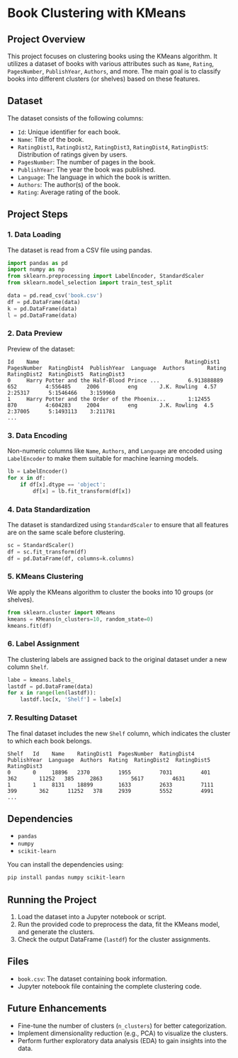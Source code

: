 
# Book Clustering with KMeans

## Project Overview

This project focuses on clustering books using the KMeans algorithm. It utilizes a dataset of books with various attributes such as `Name`, `Rating`, `PagesNumber`, `PublishYear`, `Authors`, and more. The main goal is to classify books into different clusters (or shelves) based on these features.

## Dataset

The dataset consists of the following columns:
- `Id`: Unique identifier for each book.
- `Name`: Title of the book.
- `RatingDist1`, `RatingDist2`, `RatingDist3`, `RatingDist4`, `RatingDist5`: Distribution of ratings given by users.
- `PagesNumber`: The number of pages in the book.
- `PublishYear`: The year the book was published.
- `Language`: The language in which the book is written.
- `Authors`: The author(s) of the book.
- `Rating`: Average rating of the book.

## Project Steps

### 1. Data Loading

The dataset is read from a CSV file using pandas.

```python
import pandas as pd
import numpy as np
from sklearn.preprocessing import LabelEncoder, StandardScaler
from sklearn.model_selection import train_test_split

data = pd.read_csv('book.csv')
df = pd.DataFrame(data)
k = pd.DataFrame(data)
l = pd.DataFrame(data)
```

### 2. Data Preview

Preview of the dataset:
```
Id    Name                                              RatingDist1  PagesNumber  RatingDist4  PublishYear  Language  Authors       Rating  RatingDist2  RatingDist5  RatingDist3
0     Harry Potter and the Half-Blood Prince ...         6.913888889  652         4:556485     2006         eng       J.K. Rowling  4.57    2:25317      5:1546466    3:159960
1     Harry Potter and the Order of the Phoenix...       1:12455      870         4:604283     2004         eng       J.K. Rowling  4.5     2:37005      5:1493113    3:211781
...
```

### 3. Data Encoding

Non-numeric columns like `Name`, `Authors`, and `Language` are encoded using `LabelEncoder` to make them suitable for machine learning models.

```python
lb = LabelEncoder()
for x in df:
    if df[x].dtype == 'object':
        df[x] = lb.fit_transform(df[x])
```

### 4. Data Standardization

The dataset is standardized using `StandardScaler` to ensure that all features are on the same scale before clustering.

```python
sc = StandardScaler()
df = sc.fit_transform(df)
df = pd.DataFrame(df, columns=k.columns)
```

### 5. KMeans Clustering

We apply the KMeans algorithm to cluster the books into 10 groups (or shelves).

```python
from sklearn.cluster import KMeans
kmeans = KMeans(n_clusters=10, random_state=0)
kmeans.fit(df)
```

### 6. Label Assignment

The clustering labels are assigned back to the original dataset under a new column `Shelf`.

```python
labe = kmeans.labels_
lastdf = pd.DataFrame(data)
for x in range(len(lastdf)):
    lastdf.loc[x, 'Shelf'] = labe[x]
```

### 7. Resulting Dataset

The final dataset includes the new `Shelf` column, which indicates the cluster to which each book belongs.

```
Shelf   Id    Name    RatingDist1  PagesNumber  RatingDist4  PublishYear  Language  Authors  Rating  RatingDist2  RatingDist5  RatingDist3
0       0     18896   2370         1955         7031         401         362       11252   385     2863         5617         4631
1       1     8131    18899        1633         2633         7111        399       362      11252   378     2939         5552         4991
...
```

## Dependencies

- `pandas`
- `numpy`
- `scikit-learn`

You can install the dependencies using:

```bash
pip install pandas numpy scikit-learn
```

## Running the Project

1. Load the dataset into a Jupyter notebook or script.
2. Run the provided code to preprocess the data, fit the KMeans model, and generate the clusters.
3. Check the output DataFrame (`lastdf`) for the cluster assignments.

## Files

- `book.csv`: The dataset containing book information.
- Jupyter notebook file containing the complete clustering code.

## Future Enhancements

- Fine-tune the number of clusters (`n_clusters`) for better categorization.
- Implement dimensionality reduction (e.g., PCA) to visualize the clusters.
- Perform further exploratory data analysis (EDA) to gain insights into the data.


